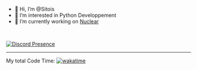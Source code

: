 - 👋 Hi, I’m @Sitois
- 👀 I’m interested in Python Developpement
- 🌱 I’m currently working on [Nuclear](https://github.com/Sitois/Nuclear)

<br>

[![Discord Presence](https://lanyard.cnrad.dev/api/1135264165079023736)](https://discord.com/users/1135264165079023736?hideTimestamp=true)

---
My total Code Time: [![wakatime](https://wakatime.com/badge/user/018af69f-9d50-4699-932d-026a9efb0401.svg?style=flat)](https://wakatime.com/@018af69f-9d50-4699-932d-026a9efb0401)
<!---
Sitois/Sitois is a ✨ special ✨ repository because its `README.md` (this file) appears on your GitHub profile.
You can click the Preview link to take a look at your changes.
--->
